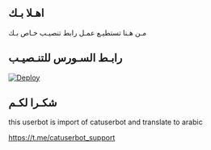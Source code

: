 ## اهـلا بـك
مـن هـنا تستطيـع عمـل رابط تنصيـب خـاص بـك

## رابـط السـورس للتنـصيـب

[![Deploy](https://www.herokucdn.com/deploy/button.svg)](https://heroku.com/deploy?template=https://github.com/DCD0D/jmthon)

## شكـرا لكـم 


this userbot is import of catuserbot and translate to arabic

https://t.me/catuserbot_support
